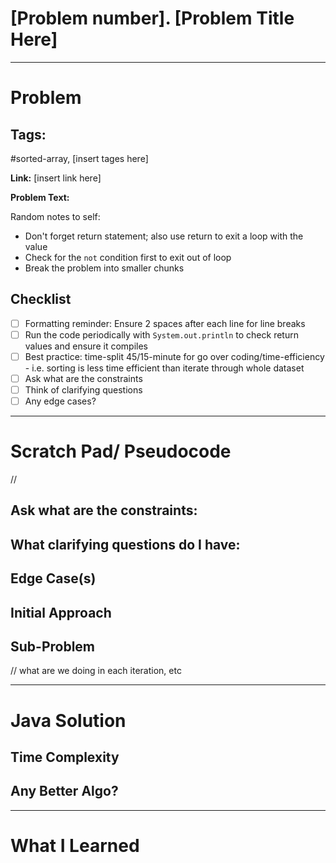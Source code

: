 # [Problem number]. [Problem Title Here]

---


# Problem 

## Tags: 
#sorted-array, [insert tages here]

**Link:** [insert link here]

**Problem Text:**   

Random notes to self: 
* Don't forget return statement; also use return to exit a loop with the value
* Check for the `not` condition first to exit out of loop 
* Break the problem into smaller chunks 


## Checklist

- [ ] Formatting reminder: Ensure 2 spaces after each line for line breaks  
- [ ] Run the code periodically with `System.out.println` to check return values and ensure it compiles  
- [ ] Best practice: time-split 45/15-minute for go over coding/time-efficiency - i.e. sorting is less time efficient than iterate through whole dataset
- [ ] Ask what are the constraints 
- [ ] Think of clarifying questions 
- [ ] Any edge cases? 

---

# Scratch Pad/ Pseudocode

// 

## Ask what are the constraints:


## What clarifying questions do I have:


## Edge Case(s)




## Initial Approach

## Sub-Problem
// what are we doing in each iteration, etc 



---

# Java Solution


## Time Complexity 

## Any Better Algo? 



---


# What I Learned
